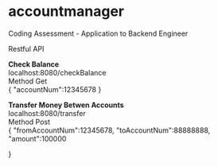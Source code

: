 # accountmanager
Coding Assessment - Application to Backend Engineer

Restful API

<b>Check Balance</b> </br>
localhost:8080/checkBalance</br>
Method Get</br>
{
    "accountNum":12345678
}
</br>

<b>Transfer Money Betwen Accounts</b> </br>
localhost:8080/transfer</br>
Method Post</br>
{
    "fromAccountNum":12345678,
    "toAccountNum":88888888,
    "amount":100000

}
</br>

